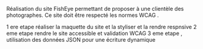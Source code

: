 Réalisation du site FishEye permettant de proposer à une clientèle des photographes.
Ce site doit être respecté les normes WCAG .

1 ere etape réaliser la maquette du site et la styliser et la rendre respnsive
2 eme etape rendre le site accessible et validation WCAG
3 eme etape , utilisation des données JSON pour une écriture dynamique
